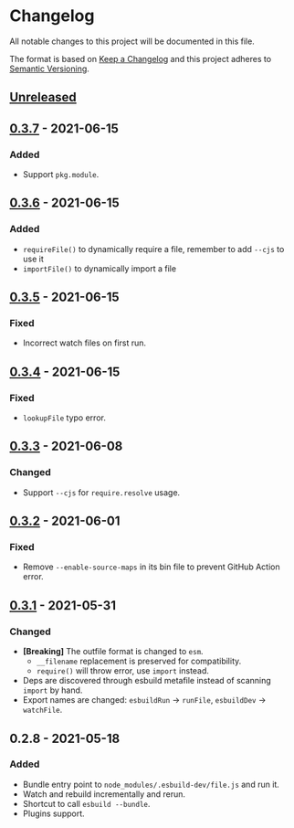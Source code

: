 # Changelog

All notable changes to this project will be documented in this file.

The format is based on [Keep a Changelog](http://keepachangelog.com/)
and this project adheres to [Semantic Versioning](http://semver.org/).

## [Unreleased]

## [0.3.7] - 2021-06-15
### Added
- Support `pkg.module`.

## [0.3.6] - 2021-06-15
### Added
- `requireFile()` to dynamically require a file, remember to add `--cjs` to use it
- `importFile()` to dynamically import a file

## [0.3.5] - 2021-06-15
### Fixed
- Incorrect watch files on first run.

## [0.3.4] - 2021-06-15
### Fixed
- `lookupFile` typo error.

## [0.3.3] - 2021-06-08
### Changed
- Support `--cjs` for `require.resolve` usage.

## [0.3.2] - 2021-06-01
### Fixed
- Remove `--enable-source-maps` in its bin file to prevent GitHub Action error.

## [0.3.1] - 2021-05-31
### Changed
- **[Breaking]** The outfile format is changed to `esm`.
  - `__filename` replacement is preserved for compatibility.
  - `require()` will throw error, use `import` instead.
- Deps are discovered through esbuild metafile instead of scanning `import` by hand.
- Export names are changed: `esbuildRun` &rarr; `runFile`, `esbuildDev` &rarr; `watchFile`.

## 0.2.8 - 2021-05-18
### Added
- Bundle entry point to `node_modules/.esbuild-dev/file.js` and run it.
- Watch and rebuild incrementally and rerun.
- Shortcut to call `esbuild --bundle`.
- Plugins support.

[Unreleased]: https://github.com/hyrious/esbuild-dev/compare/v0.3.7...HEAD
[0.3.7]: https://github.com/hyrious/esbuild-dev/compare/v0.3.6...v0.3.7
[0.3.6]: https://github.com/hyrious/esbuild-dev/compare/v0.3.5...v0.3.6
[0.3.5]: https://github.com/hyrious/esbuild-dev/compare/v0.3.4...v0.3.5
[0.3.4]: https://github.com/hyrious/esbuild-dev/compare/v0.3.3...v0.3.4
[0.3.3]: https://github.com/hyrious/esbuild-dev/compare/v0.3.2...v0.3.3
[0.3.2]: https://github.com/hyrious/esbuild-dev/compare/v0.3.1...v0.3.2
[0.3.1]: https://github.com/hyrious/esbuild-dev/compare/v0.2.8...v0.3.1
